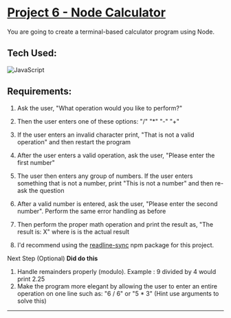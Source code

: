 # [Project 6 - Node Calculator](https://github.com/mikesz88/nodeCalcFinal)

You are going to create a terminal-based calculator program using Node.

## Tech Used:
![JavaScript](https://camo.githubusercontent.com/93c855ae825c1757f3426f05a05f4949d3b786c5b22d0edb53143a9e8f8499f6/68747470733a2f2f696d672e736869656c64732e696f2f62616467652f4a6176615363726970742d3332333333303f7374796c653d666f722d7468652d6261646765266c6f676f3d6a617661736372697074266c6f676f436f6c6f723d463744463145)

## Requirements: 
1. Ask the user, "What operation would you like to perform?"

2. Then the user enters one of these options: "/" "*" "-" "+"

3. If the user enters an invalid character print, "That is not a valid operation" and then restart the program

4. After the user enters a valid operation, ask the user, "Please enter the first number"

5. The user then enters any group of numbers. If the user enters something that is not a number, print "This is not a number" and then re-ask the question

6. After a valid number is entered, ask the user, "Please enter the second number". Perform the same error handling as before

7. Then perform the proper math operation and print the result as, "The result is: X" where is is the actual result

8. I'd recommend using the [readline-sync](https://www.npmjs.com/package/readline-sync) npm package for this project.

Next Step (Optional) **Did do this**
1. Handle remainders properly (modulo). Example : 9 divided by 4 would print 2.25
2. Make the program more elegant by allowing the user to enter an entire operation on one line such as: "6 / 6" or "5 * 3" (Hint use arguments to solve this)


<hr>



